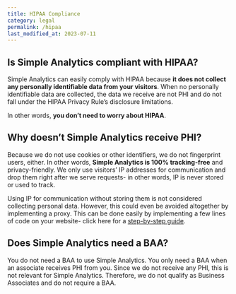 ```yaml
---
title: HIPAA Compliance
category: legal
permalink: /hipaa
last_modified_at: 2023-07-11
---
```


## Is Simple Analytics compliant with HIPAA?

Simple Analytics can easily comply with HIPAA because **it does not collect any personally identifiable data from your visitors**. When no personally identifiable data are collected, the data we receive are not PHI and do not fall under the HIPAA Privacy Rule’s disclosure limitations.

In other words, **you don’t need to worry about HIPAA**.

## Why doesn’t Simple Analytics receive PHI?

Because we do not use cookies or other identifiers, we do not fingerprint users, either. In other words, **Simple Analytics is 100% tracking-free** and privacy-friendly. We only use visitors’ IP addresses for communication and drop them right after we serve requests- in other words, IP is never stored or used to track.

Using IP for communication without storing them is not considered collecting personal data. However, this could even be avoided altogether by implementing a proxy. This can be done easily by implementing a few lines of code on your website- click here for a [step-by-step guide](https://docs.simpleanalytics.com/proxy).

## Does Simple Analytics need a BAA?

You do not need a BAA to use Simple Analytics. You only need a BAA when an associate receives PHI from you. Since we do not receive any PHI, this is not relevant for Simple Analytics. Therefore, we do not qualify as Business Associates and do not require a BAA.
